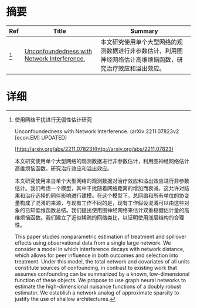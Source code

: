 # 摘要

| Ref | Title | Summary |
| --- | --- | --- |
| [^1] | [Unconfoundedness with Network Interference.](http://arxiv.org/abs/2211.07823) | 本文研究使用单个大型网络的观测数据进行非参数估计，利用图神经网络估计高维烦恼函数，研究治疗效应和溢出效应。 |

# 详细

[^1]: 使用网络干扰进行无偏性估计研究

    Unconfoundedness with Network Interference. (arXiv:2211.07823v2 [econ.EM] UPDATED)

    [http://arxiv.org/abs/2211.07823](http://arxiv.org/abs/2211.07823)

    本文研究使用单个大型网络的观测数据进行非参数估计，利用图神经网络估计高维烦恼函数，研究治疗效应和溢出效应。

    

    本文研究使用来自单个大型网络的观测数据对治疗效应和溢出效应进行非参数估计。我们考虑一个模型，其中干扰随着网络距离的增加而衰减，这允许对结果和治疗选择的同伴影响进行建模。在这个模型下，总网络和所有单位的协变量构成了混淆的来源，与现有工作不同的是，现有工作假设混淆可以由这些对象的已知低维函数总结。我们提出使用图神经网络来估计双重稳健估计量的高维烦恼函数。我们建立了近似稀疏的网络类比，以证明使用浅层结构的合理性。

    This paper studies nonparametric estimation of treatment and spillover effects using observational data from a single large network. We consider a model in which interference decays with network distance, which allows for peer influence in both outcomes and selection into treatment. Under this model, the total network and covariates of all units constitute sources of confounding, in contrast to existing work that assumes confounding can be summarized by a known, low-dimensional function of these objects. We propose to use graph neural networks to estimate the high-dimensional nuisance functions of a doubly robust estimator. We establish a network analog of approximate sparsity to justify the use of shallow architectures.
    

